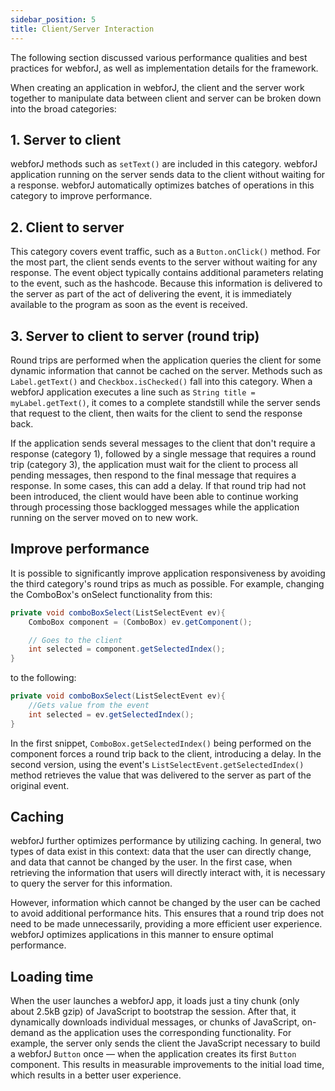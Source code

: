 ```yaml
---
sidebar_position: 5
title: Client/Server Interaction
---
```


The following section discussed various performance qualities and best practices for webforJ, as well as implementation details for the framework.

When creating an application in webforJ, the client and the server work together to manipulate data between client and server can be broken down into the broad categories:

## 1. Server to client

webforJ methods such as `setText()` are included in this category. webforJ application running on the server sends data to the client without waiting for a response. webforJ automatically optimizes batches of operations in this category to improve performance.   

## 2. Client to server

This category covers event traffic, such as a `Button.onClick()` method. For the most part, the client sends events to the server without waiting for any response. The event object typically contains additional parameters relating to the event, such as the hashcode. Because this information is delivered to the server as part of the act of delivering the event, it is immediately available to the program as soon as the event is received. 

## 3. Server to client to server (round trip)

Round trips are performed when the application queries the client for some dynamic information that cannot be cached on the server. Methods such as `Label.getText()` and `Checkbox.isChecked()` fall into this category. When a webforJ application executes a line such as `String title = myLabel.getText()`, it comes to a complete standstill while the server sends that request to the client, then waits for the client to send the response back.

If the application sends several messages to the client that don't require a response (category 1), followed by a single message that requires a round trip (category 3), the application must wait for the client to process all pending messages, then respond to the final message that requires a response. In some cases, this can add a delay. If that round trip had not been introduced, the client would have been able to continue working through processing those backlogged messages while the application running on the server moved on to new work. 

## Improve performance

It is possible to significantly improve application responsiveness by avoiding the third category's round trips as much as possible. For example, changing the ComboBox's onSelect functionality from this:

```java
private void comboBoxSelect(ListSelectEvent ev){
    ComboBox component = (ComboBox) ev.getComponent();

    // Goes to the client
    int selected = component.getSelectedIndex();
}
```

to the following:

```java
private void comboBoxSelect(ListSelectEvent ev){
    //Gets value from the event
    int selected = ev.getSelectedIndex();
}
```

In the first snippet, `ComboBox.getSelectedIndex()` being performed on the component forces a round trip back to the client, introducing a delay. In the second version, using the event's `ListSelectEvent.getSelectedIndex()` method retrieves the value that was delivered to the server as part of the original event.

## Caching

webforJ further optimizes performance by utilizing caching. In general, two types of data exist in this context: data that the user can directly change, and data that cannot be changed by the user. In the first case, when retrieving the information that users will directly interact with, it is necessary to query the server for this information. 

However, information which cannot be changed by the user can be cached to avoid additional performance hits. This ensures that a round trip does not need to be made unnecessarily, providing a more efficient user experience. webforJ optimizes applications in this manner to ensure optimal performance. 

## Loading time 

When the user launches a webforJ app, it loads
just a tiny chunk (only about 2.5kB gzip) of JavaScript to bootstrap the session.
After that, it dynamically downloads individual messages, or chunks of
JavaScript, on-demand as the application uses the corresponding
functionality. For example, the server only sends the client the JavaScript
necessary to build a webforJ `Button` once — when the application creates its
first `Button` component. This results in measurable improvements to the initial
load time, which results in a better user experience.

<GiscusComments />


